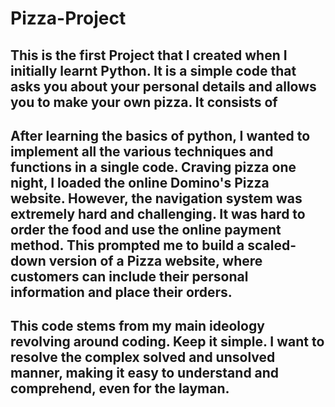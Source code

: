 # Pizza-Project
## This is the first Project that I created when I initially learnt Python. It is a simple code that asks you about your personal details and allows you to make your own pizza. It consists of 

## After learning the basics of python, I wanted to implement all the various techniques and functions in a single code. Craving pizza one night, I loaded the online Domino's Pizza website. However, the navigation system was extremely hard and challenging. It was hard to order the food and use the online payment method. This prompted me to build a scaled-down version of a Pizza website, where customers can include their personal information and place their orders.

## This code stems from my main ideology revolving around coding. Keep it simple. I want to resolve the complex solved and unsolved manner, making it easy to understand and comprehend, even for the layman.

